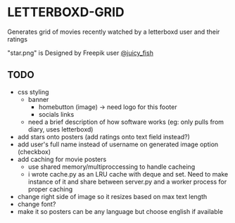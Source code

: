 # LETTERBOXD-GRID

Generates grid of movies recently watched by a letterboxd user and their ratings

"star.png" is Designed by Freepik user [@juicy_fish](https://www.freepik.com/author/juicy-fish)

## TODO
- css styling
    - banner
        - homebutton (image) -> need logo for this
    footer
        - socials links
    - need a brief description of how software works (eg: only pulls from diary, uses letterboxd)
- add stars onto posters (add ratings onto text field instead?)
- add user's full name instead of username on generated image option (checkbox)
- add caching for movie posters
    - use shared memory/multiproccessing to handle cacheing
    - i wrote cache.py as an LRU cache with deque and set. Need to make instance of it and share between server.py and a worker process for proper caching
- change right side of image so it resizes based on max text length
- change font?
- make it so posters can be any language but choose english if available